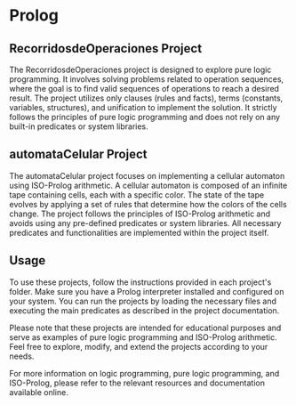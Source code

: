 # Prolog


<!DOCTYPE html>
<html>
<head>
</head>
<body>
  <h2>RecorridosdeOperaciones Project</h2>
  <p>The RecorridosdeOperaciones project is designed to explore pure logic programming. It involves solving problems related to operation sequences, where the goal is to find valid sequences of operations to reach a desired result. The project utilizes only clauses (rules and facts), terms (constants, variables, structures), and unification to implement the solution. It strictly follows the principles of pure logic programming and does not rely on any built-in predicates or system libraries.</p>
  <h2>automataCelular Project</h2>
  <p>The automataCelular project focuses on implementing a cellular automaton using ISO-Prolog arithmetic. A cellular automaton is composed of an infinite tape containing cells, each with a specific color. The state of the tape evolves by applying a set of rules that determine how the colors of the cells change. The project follows the principles of ISO-Prolog arithmetic and avoids using any pre-defined predicates or system libraries. All necessary predicates and functionalities are implemented within the project itself.</p>
  <h2>Usage</h2>
  <p>To use these projects, follow the instructions provided in each project's folder. Make sure you have a Prolog interpreter installed and configured on your system. You can run the projects by loading the necessary files and executing the main predicates as described in the project documentation.</p>
  <p>Please note that these projects are intended for educational purposes and serve as examples of pure logic programming and ISO-Prolog arithmetic. Feel free to explore, modify, and extend the projects according to your needs.</p>
  <p>For more information on logic programming, pure logic programming, and ISO-Prolog, please refer to the relevant resources and documentation available online.</p>
</body>
</html>
